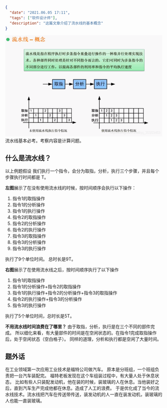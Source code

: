 ```json
{
  "date": "2021.06.05 17:11",
  "tags": ["软件设计师"],
  "description": "这篇文章介绍了流水线的基本概念"
}
```

![在这里插入图片描述](../../../assets/content/ruankao/sjs/2.08/01.png)
流水线基本必考。考察内容是计算问题。

## 什么是流水线？
以上例题假设 我们执行一个指令，会分为取指，分析，执行三个步骤，并且每个步骤执行时间都是 T。

**左图**展示了在没有使用流水线的时候，按时间顺序会执行以下操作：
1. 指令1的取指操作
2. 指令1的分析操作
3. 指令1的执行操作
4. 指令2的取指操作
5. 指令2的分析操作
6. 指令2的执行操作
7. 指令3的取指操作
8. 指令3的分析操作
9. 指令3的执行操作

执行了9个单位时间。 总时长是9T。

**右图**展示了在使用流水线之后，按时间顺序执行了以下操作
1. 指令1的取指操作
2. 指令1的分析操作+指令2的取指操作
3. 指令1的执行操作+指令2的分析操作+指令3的取指操作
4. 指令2的执行操作+指令3的分析操作
5. 指令3的执行操作

执行了5个单位时间，总时长是5T。


**不用流水线时间浪费在了哪里？**
由于取指，分析，执行是在三个不同的部件完成。
所以细化来看，有大量部件的时间是在空闲状态的。在指令1完成取指操作后，处于空闲状态（空白格子）。
同样的道理，分析和执行都是空闲了大量时间。

## 题外话
在工业领域第一次应用工业技术是福特公司做汽车。
原本是分班组，一个班组负责把一台汽车装配完。
福特老板发现在这个车组装过程中，有大量人处于休息状态，
比如有些人只装配发动机，他在装的时候，装玻璃的人在休息。当他装好之后，直到汽车生产完成他都在休息。造成了人工的浪费。
于是优化成了当今的流水线技术。流水线把汽车在传送带传送，装发动机的人一直在装发动机，装玻璃的人也能一直装玻璃。
